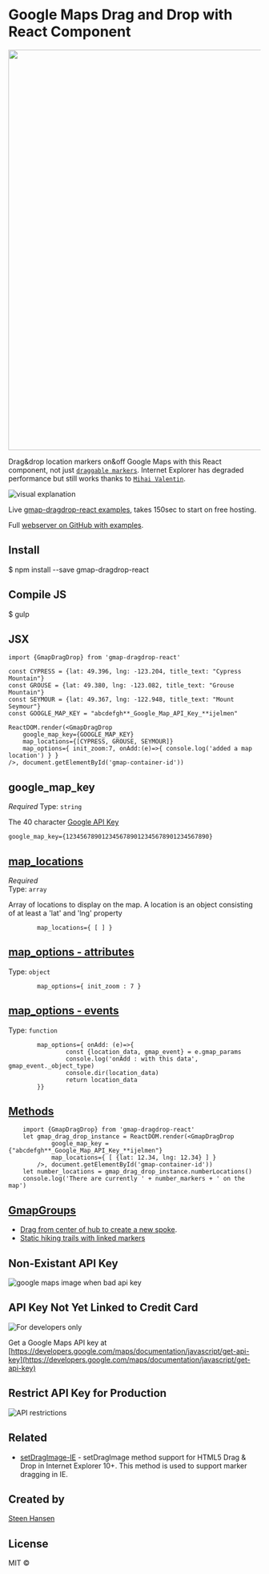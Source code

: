 <a name="fast-start"></a>
<a name="s"></a>

# Google Maps Drag and Drop with React Component

  <img src="./tall-drag.webp" width="800">
	
Drag&amp;drop location markers on&amp;off Google Maps with this React component, not just [`draggable markers`](https://developers.google.com/maps/documentation/javascript/markers#draggable). Internet Explorer has degraded performance but still works thanks to [`Mihai Valentin`](https://github.com/MihaiValentin/setDragImage-IE).

![visual explanation](gddr_explain.png)

Live [gmap-dragdrop-react examples](https://gmap-dragdrop-examples.onrender.com/maps), takes 150sec to start on free hosting.

Full [webserver on GitHub with examples](https://github.com/steenhansen/gmap-dragdrop-examples).

## Install

$ npm install --save gmap-dragdrop-react

## Compile JS

$ gulp

## JSX

    import {GmapDragDrop} from 'gmap-dragdrop-react'

    const CYPRESS = {lat: 49.396, lng: -123.204, title_text: "Cypress Mountain"}
    const GROUSE = {lat: 49.380, lng: -123.082, title_text: "Grouse Mountain"}
    const SEYMOUR = {lat: 49.367, lng: -122.948, title_text: "Mount Seymour"}
    const GOOGLE_MAP_KEY = "abcdefgh**_Google_Map_API_Key_**ijelmen"

    ReactDOM.render(<GmapDragDrop
    	google_map_key={GOOGLE_MAP_KEY}
    	map_locations={[CYPRESS, GROUSE, SEYMOUR]}
    	map_options={ init_zoom:7, onAdd:(e)=>{ console.log('added a map location') } }
    />, document.getElementById('gmap-container-id'))

## google_map_key

_Required_ Type: `string`

The 40 character [Google API Key](https://developers.google.com/maps/documentation/javascript/get-api-key)

    google_map_key={1234567890123456789012345678901234567890}

## [map_locations](/readme_map_locations.md)

_Required_  
Type: `array`

Array of locations to display on the map. A location is an object consisting of at least a 'lat' and 'lng' property

    		map_locations={ [ ] }

## [map_options - attributes](/readme_map_options.md)

Type: `object`

    		map_options={ init_zoom : 7 }

## [map_options - events](/readme_events.md)

Type: `function`

    		map_options={ onAdd: (e)=>{
        			const {location_data, gmap_event} = e.gmap_params
        			console.log('onAdd : with this data', gmap_event._object_type)
        			console.dir(location_data)
        			return location_data
      		}}

## [Methods](/readme_methods.md)

    	import {GmapDragDrop} from 'gmap-dragdrop-react'
    	let gmap_drag_drop_instance = ReactDOM.render(<GmapDragDrop
    			google_map_key ={"abcdefgh**_Google_Map_API_Key_**ijelmen"}
    			map_locations={ [ {lat: 12.34, lng: 12.34} ] }
    		/>, document.getElementById('gmap-container-id'))
    	let number_locations = gmap_drag_drop_instance.numberLocations()
    	console.log('There are currently ' + number_markers + ' on the map')

## [GmapGroups](/readme_groups.md)

- [Drag from center of hub to create a new spoke](https://gddr.herokuapp.com/activities).
- [Static hiking trails with linked markers](https://gddr.herokuapp.com/hikes)

## Non-Existant API Key

![google maps image when bad api key](bad-api-key.png)

## API Key Not Yet Linked to Credit Card

![For developers only](for_dev_only.png)

Get a Google Maps API key at [https://developers.google.com/maps/documentation/javascript/get-api-key](https://developers.google.com/maps/documentation/javascript/get-api-key)

## Restrict API Key for Production

![API restrictions](website-restrictions.png)

## Related

- [setDragImage-IE](https://github.com/MihaiValentin/setDragImage-IE) - setDragImage method support for HTML5 Drag &amp; Drop in Internet Explorer 10+. This method is used to support marker dragging in IE.

## Created by

[Steen Hansen](https://github.com/steenhansen)

## License

MIT ©
